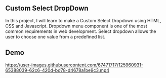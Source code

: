 ## Custom Select DropDown

In this project, I will learn to make a Custom Select Dropdown using HTML, CSS and Javascript. Dropdown menu component is one of the most common requirements in web development. 
Select dropdown allows the user to choose one value from a predefined list. 

## Demo
 
https://user-images.githubusercontent.com/67471717/125960931-65388039-62c6-420d-bd78-d4678a1be9c3.mp4



